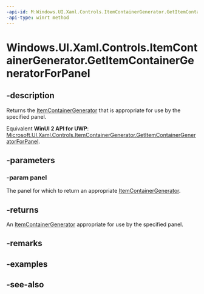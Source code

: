 ```yaml
---
-api-id: M:Windows.UI.Xaml.Controls.ItemContainerGenerator.GetItemContainerGeneratorForPanel(Windows.UI.Xaml.Controls.Panel)
-api-type: winrt method
---
```


<!-- Method syntax
public Windows.UI.Xaml.Controls.ItemContainerGenerator GetItemContainerGeneratorForPanel(Windows.UI.Xaml.Controls.Panel panel)
-->

# Windows.UI.Xaml.Controls.ItemContainerGenerator.GetItemContainerGeneratorForPanel

## -description
Returns the [ItemContainerGenerator](itemcontainergenerator.md) that is appropriate for use by the specified panel.

Equivalent **WinUI 2 API for UWP**: [Microsoft.UI.Xaml.Controls.ItemContainerGenerator.GetItemContainerGeneratorForPanel](/windows/winui/api/microsoft.ui.xaml.controls.itemcontainergenerator.getitemcontainergeneratorforpanel).

## -parameters
### -param panel
The panel for which to return an appropriate [ItemContainerGenerator](itemcontainergenerator.md).

## -returns
An [ItemContainerGenerator](itemcontainergenerator.md) appropriate for use by the specified panel.

## -remarks

## -examples

## -see-also
